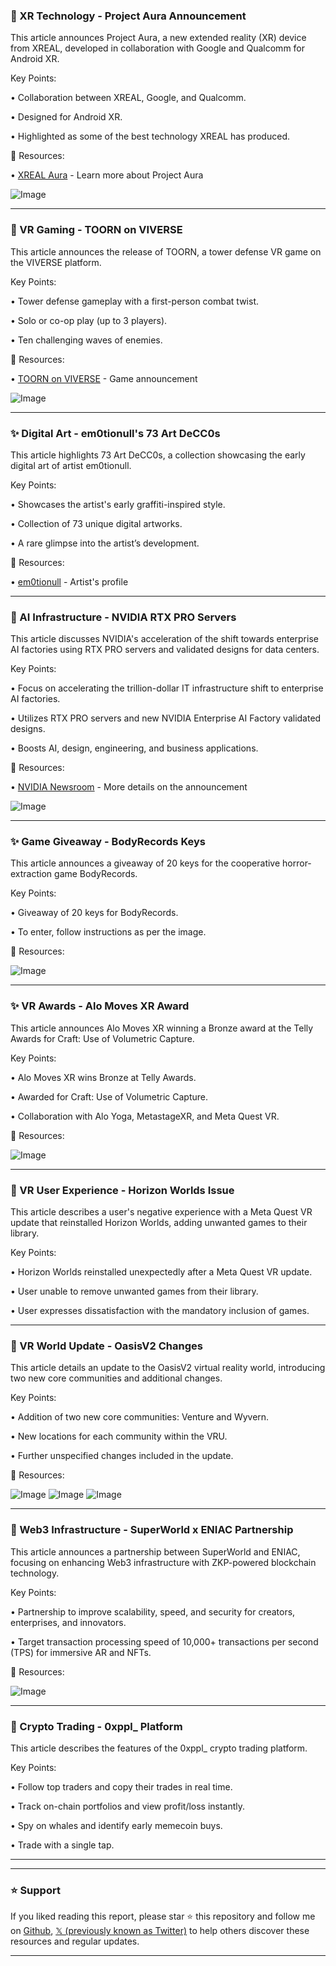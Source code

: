 ### 🚀 XR Technology - Project Aura Announcement

This article announces Project Aura, a new extended reality (XR) device from XREAL, developed in collaboration with Google and Qualcomm for Android XR.

Key Points:

• Collaboration between XREAL, Google, and Qualcomm.


• Designed for Android XR.


• Highlighted as some of the best technology XREAL has produced.



🔗 Resources:

• [XREAL Aura](https://xreal.com/aura/) -  Learn more about Project Aura


![Image](https://pbs.twimg.com/media/GraVjQRagAAqCDF?format=jpg&name=small)


---

### 🤖 VR Gaming - TOORN on VIVERSE

This article announces the release of TOORN, a tower defense VR game on the VIVERSE platform.

Key Points:

• Tower defense gameplay with a first-person combat twist.


•  Solo or co-op play (up to 3 players).


• Ten challenging waves of enemies.



🔗 Resources:

• [TOORN on VIVERSE](https://x.com/VIVERSEofficial/status/1924891663450747007) -  Game announcement


![Image](https://pbs.twimg.com/amplify_video_thumb/1924877212706103296/img/wzwUqaTadjCC0W14.jpg)


---

### ✨ Digital Art - em0tionull's 73 Art DeCC0s

This article highlights 73 Art DeCC0s, a collection showcasing the early digital art of artist em0tionull.

Key Points:

•  Showcases the artist's early graffiti-inspired style.


• Collection of 73 unique digital artworks.


•  A rare glimpse into the artist’s development.



🔗 Resources:

• [em0tionull](https://x.com/em0tionull) - Artist's profile


---

### 🤖 AI Infrastructure - NVIDIA RTX PRO Servers

This article discusses NVIDIA's acceleration of the shift towards enterprise AI factories using RTX PRO servers and validated designs for data centers.

Key Points:

• Focus on accelerating the trillion-dollar IT infrastructure shift to enterprise AI factories.


• Utilizes RTX PRO servers and new NVIDIA Enterprise AI Factory validated designs.


• Boosts AI, design, engineering, and business applications.



🔗 Resources:

• [NVIDIA Newsroom](https://x.com/nvidia/status/1924860013148787120) - More details on the announcement


![Image](https://pbs.twimg.com/media/GrZ5-xIWkAEjbcI?format=jpg&name=small)


---

### ✨ Game Giveaway - BodyRecords Keys

This article announces a giveaway of 20 keys for the cooperative horror-extraction game BodyRecords.

Key Points:

• Giveaway of 20 keys for BodyRecords.


•  To enter, follow instructions as per the image.



🔗 Resources:


![Image](https://pbs.twimg.com/media/GrZZOn-WUAEyDZI?format=jpg&name=small)


---

### ✨ VR Awards - Alo Moves XR Award

This article announces Alo Moves XR winning a Bronze award at the Telly Awards for Craft: Use of Volumetric Capture.

Key Points:

• Alo Moves XR wins Bronze at Telly Awards.


• Awarded for Craft: Use of Volumetric Capture.


• Collaboration with Alo Yoga, MetastageXR, and Meta Quest VR.



🔗 Resources:


![Image](https://pbs.twimg.com/media/GrZYsI-XMAAkve_?format=jpg&name=small)


---

### 🤖 VR User Experience - Horizon Worlds Issue

This article describes a user's negative experience with a Meta Quest VR update that reinstalled Horizon Worlds, adding unwanted games to their library.

Key Points:

• Horizon Worlds reinstalled unexpectedly after a Meta Quest VR update.


•  User unable to remove unwanted games from their library.


• User expresses dissatisfaction with the mandatory inclusion of games.



---

### 🚀 VR World Update - OasisV2 Changes

This article details an update to the OasisV2 virtual reality world, introducing two new core communities and additional changes.

Key Points:

• Addition of two new core communities: Venture and Wyvern.


•  New locations for each community within the VRU.


• Further unspecified changes included in the update.



🔗 Resources:


![Image](https://pbs.twimg.com/media/GrYoC1LWcAA5090?format=png&name=900x900)
![Image](https://pbs.twimg.com/media/GrYuuXLXsAAD3hD?format=jpg&name=360x360)
![Image](https://pbs.twimg.com/media/GrYuvWrXwAAAXek?format=jpg&name=360x360)


---

### 🚀 Web3 Infrastructure - SuperWorld x ENIAC Partnership

This article announces a partnership between SuperWorld and ENIAC, focusing on enhancing Web3 infrastructure with ZKP-powered blockchain technology.

Key Points:

• Partnership to improve scalability, speed, and security for creators, enterprises, and innovators.


•  Target transaction processing speed of 10,000+ transactions per second (TPS) for immersive AR and NFTs.



🔗 Resources:


![Image](https://pbs.twimg.com/media/GrYrB-DbAAM8Z6y?format=jpg&name=small)


---

### 🚀 Crypto Trading - 0xppl_ Platform

This article describes the features of the 0xppl_ crypto trading platform.

Key Points:

• Follow top traders and copy their trades in real time.


• Track on-chain portfolios and view profit/loss instantly.


• Spy on whales and identify early memecoin buys.


• Trade with a single tap.



---


---

### ⭐️ Support

If you liked reading this report, please star ⭐️ this repository and follow me on [Github](https://github.com/Drix10), [𝕏 (previously known as Twitter)](https://x.com/DRIX_10_) to help others discover these resources and regular updates.

---